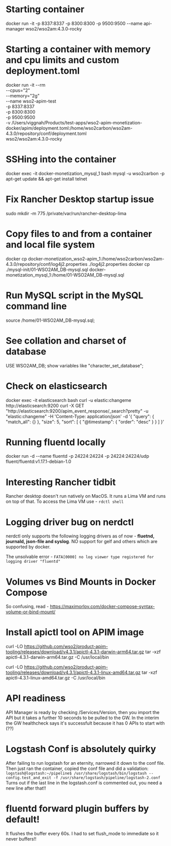 # Starting container
docker run -it -p 8337:8337 -p 8300:8300 -p 9500:9500 --name api-manager wso2/wso2am:4.3.0-rocky

# Starting a container with memory and cpu limits and custom deployment.toml
docker run -it --rm \
  --cpus="2" \
  --memory="2g" \
  --name wso2-apim-test \
  -p 8337:8337 \
  -p 8300:8300 \
  -p 9500:9500 \
  -v /Users/viggnah/Products/test-apps/wso2-apim-monetization-docker/apim/deployment.toml:/home/wso2carbon/wso2am-4.3.0/repository/conf/deployment.toml \
  wso2/wso2am:4.3.0-rocky

# SSHing into the container
docker exec -it docker-monetization_mysql_1 bash
mysql -u wso2carbon -p
apt-get update && apt-get install telnet

# Fix Rancher Desktop startup issue
sudo mkdir -m 775 /private/var/run/rancher-desktop-lima

# Copy files to and from a container and local file system
docker cp docker-monetization_wso2-apim_1:/home/wso2carbon/wso2am-4.3.0/repository/conf/log4j2.properties ./log4j2.properties
docker cp ./mysql-init/01-WSO2AM_DB-mysql.sql docker-monetization_mysql_1:/home/01-WSO2AM_DB-mysql.sql

# Run MySQL script in the MySQL command line
source /home/01-WSO2AM_DB-mysql.sql;
# See collation and charset of database
USE WSO2AM_DB;
show variables like "character_set_database";

# Check on elasticsearch
docker exec -it elasticsearch bash
curl -u elastic:changeme http://elasticsearch:9200
curl -X GET "http://elasticsearch:9200/apim_event_response/_search?pretty" -u "elastic:changeme" -H 'Content-Type: application/json' -d '{
  "query": {
    "match_all": {}
  },
  "size": 5,
  "sort": [
    {
      "@timestamp": {
        "order": "desc"
      }
    }
  ]
}'

# Running fluentd locally
docker run -d --name fluentd -p 24224:24224 -p 24224:24224/udp fluent/fluentd:v1.17.1-debian-1.0

# Interesting Rancher tidbit
Rancher desktop doesn't run natively on MacOS. It runs a Lima VM and runs on top of that. To access the Lima VM use - `rdctl shell`

# Logging driver bug on nerdctl
nerdctl only supports the following logging drivers as of now - **fluetnd, journald, json-file and syslog**. NO support for gelf and others which are supported by docker. 

The unsolvable error - `FATA[0000] no log viewer type registered for logging driver "fluentd"`

# Volumes vs Bind Mounts in Docker Compose
So confusing, read - https://maximorlov.com/docker-compose-syntax-volume-or-bind-mount/

# Install apictl tool on APIM image
curl -LO https://github.com/wso2/product-apim-tooling/releases/download/v4.3.1/apictl-4.3.1-darwin-arm64.tar.gz
tar -xzf apictl-4.3.1-darwin-arm64.tar.gz -C /usr/local/bin

curl -LO https://github.com/wso2/product-apim-tooling/releases/download/v4.3.1/apictl-4.3.1-linux-amd64.tar.gz
tar -xzf apictl-4.3.1-linux-amd64.tar.gz -C /usr/local/bin

# API readiness
API Manager is ready by checking /Services/Version, then you import the API but it takes a further 10 seconds to be pulled to the GW. In the interim the GW healthcheck says it's successfult because it has 0 APIs to start with (??)

# Logstash Conf is absolutely quirky
After failing to run logstash for an eternity, narrowed it down to the conf file. Then just ran the container, copied the conf file and did a validation:
`logstash@logstash:~/pipeline$ /usr/share/logstash/bin/logstash --config.test_and_exit -f /usr/share/logstash/pipeline/logstash-2.conf`
Turns out if the last line in the logstash.conf is commented out, you need a new line after that!!

# fluentd forward plugin buffers by default!
It flushes the buffer every 60s. I had to set flush_mode to immediate so it never buffers!!

